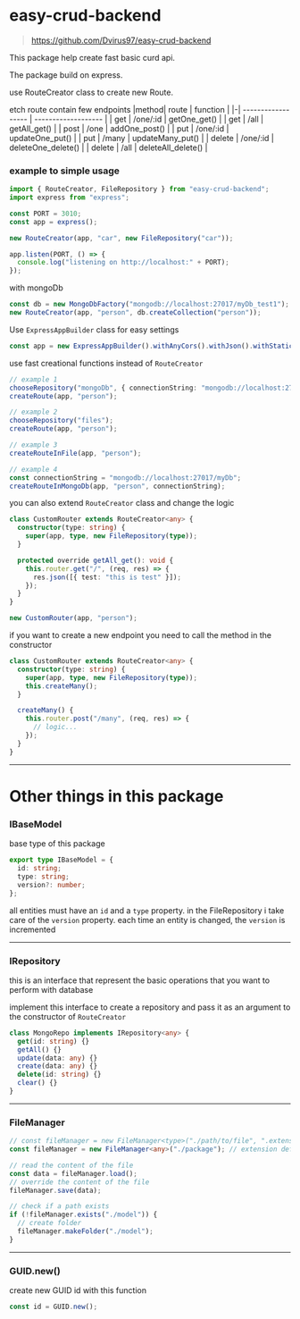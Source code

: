 # easy-crud-backend

> https://github.com/Dvirus97/easy-crud-backend

This package help create fast basic curd api.

The package build on express.

use RouteCreator class to create new Route.

etch route contain few endpoints
|method| route | function |
|-| ------------------ | ------------------- |
| get | /one/:id | getOne_get() |
| get | /all | getAll_get() |
| post | /one | addOne_post() |
| put | /one/:id | updateOne_put() |
| put | /many | updateMany_put() |
| delete | /one/:id | deleteOne_delete() |
| delete | /all | deleteAll_delete() |

### example to simple usage

```ts
import { RouteCreator, FileRepository } from "easy-crud-backend";
import express from "express";

const PORT = 3010;
const app = express();

new RouteCreator(app, "car", new FileRepository("car"));

app.listen(PORT, () => {
  console.log("listening on http://localhost:" + PORT);
});
```

with mongoDb

```ts
const db = new MongoDbFactory("mongodb://localhost:27017/myDb_test1");
new RouteCreator(app, "person", db.createCollection("person"));
```

Use `ExpressAppBuilder` class for easy settings

```ts
const app = new ExpressAppBuilder().withAnyCors().withJson().withStatic("/public").build();
```

use fast creational functions instead of `RouteCreator`

```ts
// example 1
chooseRepository("mongoDb", { connectionString: "mongodb://localhost:27017/myDb_test1" });
createRoute(app, "person");

// example 2
chooseRepository("files");
createRoute(app, "person");

// example 3
createRouteInFile(app, "person");

// example 4
const connectionString = "mongodb://localhost:27017/myDb";
createRouteInMongoDb(app, "person", connectionString);
```

you can also extend `RouteCreator` class and change the logic

```ts
class CustomRouter extends RouteCreator<any> {
  constructor(type: string) {
    super(app, type, new FileRepository(type));
  }

  protected override getAll_get(): void {
    this.router.get("/", (req, res) => {
      res.json([{ test: "this is test" }]);
    });
  }
}

new CustomRouter(app, "person");
```

if you want to create a new endpoint you need to call the method in the constructor

```ts
class CustomRouter extends RouteCreator<any> {
  constructor(type: string) {
    super(app, type, new FileRepository(type));
    this.createMany();
  }

  createMany() {
    this.router.post("/many", (req, res) => {
      // logic...
    });
  }
}
```

---

# Other things in this package

### IBaseModel

base type of this package

```ts
export type IBaseModel = {
  id: string;
  type: string;
  version?: number;
};
```

all entities must have an `id` and a `type` property.
in the FileRepository i take care of the `version` property. each time an entity is changed, the `version` is incremented

---

### IRepository

this is an interface that represent the basic operations that you want to perform with database

implement this interface to create a repository and pass it as an argument to the constructor of `RouteCreator`

```ts
class MongoRepo implements IRepository<any> {
  get(id: string) {}
  getAll() {}
  update(data: any) {}
  create(data: any) {}
  delete(id: string) {}
  clear() {}
}
```

---

### FileManager

```ts
// const fileManager = new FileManager<type>("./path/to/file", ".extension");
const fileManager = new FileManager<any>("./package"); // extension defaults to ".json"

// read the content of the file
const data = fileManager.load();
// override the content of the file
fileManager.save(data);

// check if a path exists
if (!fileManager.exists("./model")) {
  // create folder
  fileManager.makeFolder("./model");
}
```

---

### GUID.new()

create new GUID id with this function

```ts
const id = GUID.new();
```
